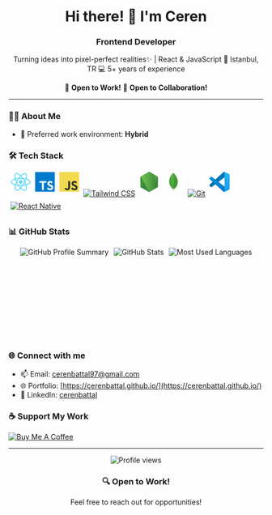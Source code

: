 <div align="center">
  
# Hi there! 👋 I'm Ceren

### Frontend Developer

Turning ideas into pixel-perfect realities✨ | React & JavaScript
📍 Istanbul, TR
💻 5+ years of experience

🔭 **Open to Work!**
👯 **Open to Collaboration!**


</div>

---

### 👨‍💻 About Me

- 💼 Preferred work environment: **Hybrid**









### 🛠 Tech Stack

<a href="#" target="_blank"><img src="https://raw.githubusercontent.com/devicons/devicon/master/icons/react/react-original.svg" alt="React" width="40" height="40" style="margin: 0 4px 8px 4px;"/></a><a href="#" target="_blank"><img src="https://raw.githubusercontent.com/devicons/devicon/master/icons/typescript/typescript-original.svg" alt="TypeScript" width="40" height="40" style="margin: 0 4px 8px 4px;"/></a><a href="#" target="_blank"><img src="https://raw.githubusercontent.com/devicons/devicon/master/icons/javascript/javascript-original.svg" alt="JavaScript" width="40" height="40" style="margin: 0 4px 8px 4px;"/></a><a href="#" target="_blank"><img src="https://www.vectorlogo.zone/logos/tailwindcss/tailwindcss-icon.svg" alt="Tailwind CSS" width="40" height="40" style="margin: 0 4px 8px 4px;"/></a><a href="#" target="_blank"><img src="https://raw.githubusercontent.com/devicons/devicon/master/icons/nodejs/nodejs-original.svg" alt="Node.js" width="40" height="40" style="margin: 0 4px 8px 4px;"/></a><a href="#" target="_blank"><img src="https://raw.githubusercontent.com/devicons/devicon/master/icons/mongodb/mongodb-original.svg" alt="MongoDB" width="40" height="40" style="margin: 0 4px 8px 4px;"/></a><a href="#" target="_blank"><img src="https://www.vectorlogo.zone/logos/git-scm/git-scm-icon.svg" alt="Git" width="40" height="40" style="margin: 0 4px 8px 4px;"/></a><a href="#" target="_blank"><img src="https://raw.githubusercontent.com/devicons/devicon/master/icons/vscode/vscode-original.svg" alt="VS Code" width="40" height="40" style="margin: 0 4px 8px 4px;"/></a><a href="#" target="_blank"><img src="https://reactnative.dev/img/header_logo.svg" alt="React Native" width="40" height="40" style="margin: 0 4px 8px 4px;"/></a>

### 📊 GitHub Stats

<div align="center" style="display: flex; justify-content: center; flex-wrap: wrap; gap: 10px;">
<div>
  <img width="600" src="https://github-profile-summary-cards.vercel.app/api/cards/profile-details?username=cerenbattal&theme=radical" alt="GitHub Profile Summary" />
</div>
  <img height="180" src="https://github-readme-stats.vercel.app/api?username=cerenbattal&show_icons=true&theme=radical" alt="GitHub Stats" />
  <img height="180" src="https://github-readme-stats.vercel.app/api/top-langs/?username=cerenbattal&layout=compact&theme=radical" alt="Most Used Languages" />
</div>


### 🌐 Connect with me

- 📫 Email: [cerenbattal97@gmail.com](mailto:cerenbattal97@gmail.com)
- 🌐 Portfolio: [https://cerenbattal.github.io/](https://cerenbattal.github.io/)
- 💼 LinkedIn: [cerenbattal](https://linkedin.com/in/cerenbattal)


### ☕ Support My Work

<a href="https://www.buymeacoffee.com/cerenbattal">
  <img src="https://cdn.buymeacoffee.com/buttons/v2/default-yellow.png" alt="Buy Me A Coffee" style="height: 60px !important;width: 217px !important;" >
</a>



---

<div align="center">
  <img src="https://komarev.com/ghpvc/?username=cerenbattal&label=Profile%20views&color=0e75b6&style=flat" alt="Profile views" />
</div>


<div align="center">
  
### 🔍 Open to Work!
Feel free to reach out for opportunities!

</div>
